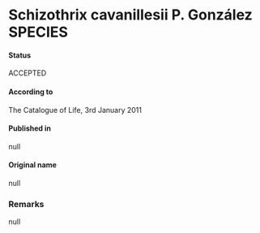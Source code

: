 Schizothrix cavanillesii P. González SPECIES
=======

#### Status
ACCEPTED

#### According to
The Catalogue of Life, 3rd January 2011

#### Published in
null

#### Original name
null

### Remarks
null